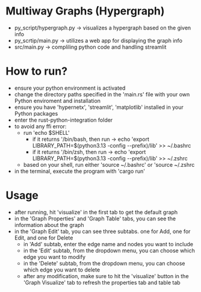 # Multiway Graphs (Hypergraph)

- py_script/hypergraph.py -> visualizes a hypergraph based on the given info
- py_scrtip/main.py -> utilizes a web app for displaying the graph info
- src/main.py -> compliling python code and handling streamlit

# How to run?

- ensure your python environment is activated
- change the directory paths specified in the 'main.rs' file with your own Python enviroment and installation
- ensure you have 'hypernetx', 'streamlit', 'matplotlib' installed in your Python packages
- enter the rust-python-integration folder
- to avoid any ffi error:
  - run 'echo $SHELL'
    - if it returns '/bin/bash, then run -> echo 'export LIBRARY_PATH=$(python3.13 -config --prefix)/lib' >> ~/.bashrc
    - if it returns '/bin/zsh, then run -> echo 'export LIBRARY_PATH=$(python3.13 -config --prefix)/lib' >> ~/.zshrc
  - based on your shell, run either 'source ~/.bashrc' or 'source ~/.zshrc
- in the terminal, execute the program with 'cargo run'

# Usage

- after running, hit 'visualize' in the first tab to get the default graph
- in the 'Graph Properties' and 'Graph Table' tabs, you can see the information about the graph
- in the 'Graph Edit' tab, you can see three subtabs. one for Add, one for Edit, and one for Delete
  - in 'Add' subtab, enter the edge name and nodes you want to include
  - in the 'Edit' subtab, from the dropdown menu, you can choose which edge you want to modify
  - in the 'Delete' subtab, from the dropdown menu, you can choose which edge you want to delete
  - after any modification, make sure to hit the 'visualize' button in the 'Graph Visualize' tab to refresh
    the properties tab and table tab

